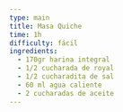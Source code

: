 ```yaml
---
type: main
title: Masa Quiche
time: 1h
difficulty: fácil
ingredients:
  - 170gr harina integral
  - 1/2 cucharada de royal
  - 1/2 cucharadita de sal
  - 60 ml agua caliente
  - 2 cucharadas de aceite
---
```


